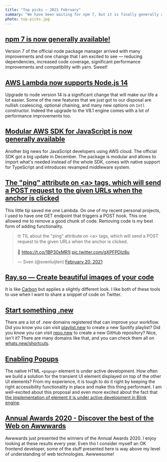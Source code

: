 ```yaml
---
title: "Top picks — 2021 February"
summary: "We have been waiting for npm 7, but it is finally generally available. AWS Lambda now supports Node.js 14, and the new modules SDK comes with support for TypeScript. Did you know you can send a POST request on link click by adding a ping attribute? Create beautiful code snippets using Ray.so. Native popups are coming to HTML specification. Check the stunning results of Annual Awwwwards 2020! These, and much more this month."
photo: top-picks.jpg
---
```


## [npm 7 is now generally available!](https://github.blog/2021-02-02-npm-7-is-now-generally-available/)

Version 7 of the official node package manager arrived with many improvements and one change that I am excited to see — reducing dependencies, increased code coverage, significant performance improvements and compatibility with yarn. Sweet!

## [AWS Lambda now supports Node.js 14](https://aws.amazon.com/about-aws/whats-new/2021/02/aws-lambda-now-supports-node-js-14/)

Upgrade to node version 14 is a significant change that will make our life a lot easier. Some of the new features that we just got to our disposal are nullish coalescing, optional chaining, and many new options on `Intl` constructor. Indeed the upgrade to the V8.1 engine comes with a lot of performance improvements too.

##  [Modular AWS SDK for JavaScript is now generally available](https://aws.amazon.com/blogs/developer/modular-aws-sdk-for-javascript-is-now-generally-available/)

Another big news for JavaScript developers using AWS cloud. The official SDK got a big update in December. The package is modular and allows to import what's needed instead of the whole SDK, comes with native support for TypeScript and introduces revamped middleware system.

## [The "ping" attribute on \<a\> tags, which will send a POST request to the given URLs when the anchor is clicked](https://twitter.com/svenluijten/status/1363245229533507585)

This little tip saved me one Lambda. On one of my recent personal projects, I used to have one GET endpoint that triggers a POST hook. This one allowed me to remove a good chunk of code. Removing code is my best form of adding functionality.

<blockquote class="twitter-tweet"><p lang="en" dir="ltr">🤓 TIL about the &quot;ping&quot; attribute on &lt;a&gt; tags, which will send a POST request to the given URLs when the anchor is clicked.<br><br>🔗 <a href="https://t.co/1BP30xMR1l">https://t.co/1BP30xMR1l</a> <a href="https://t.co/gXPFPDIz8u">pic.twitter.com/gXPFPDIz8u</a></p>&mdash; Sven (@svenluijten) <a href="https://twitter.com/svenluijten/status/1363245229533507585?ref_src=twsrc%5Etfw">February 20, 2021</a></blockquote> <script async src="https://platform.twitter.com/widgets.js" charset="utf-8"></script>

## [Ray.so — Create beautiful images of your code](https://ray.so)

It is like [Carbon](https://carbon.now.sh) but applies a slightly different look. I like both of these tools to use when I want to share a snippet of code on Twitter.

## [Start something .new](https://whats.new)

There are a lot of .new domains registered that can improve your workflow. Did you know you can visit [playlist.new](http://playlist.new/) to create a new Spotify playlist? Did you know you can visit [repo.new](http://repo.new/) to create a new GitHub repository? Nice, isn't it? There are many domains like that, and you can check them all on [whats.new/shortcuts](https://whats.new/shortcuts/).

## [Enabling Popups](https://github.com/MicrosoftEdge/MSEdgeExplainers/blob/main/Popup/explainer.md)

The native HTML `<popup>` element is under active development. How often we build a solution for the transient UI element displayed on top of the other UI elements? From my experience, it is tough to do it right by keeping the right accessibility functionality in place and make this thing performant. I am well-excited about this proposal and even more excited about the fact that [the implementation of <popup> element it is under active development in Blink engine](https://bugs.chromium.org/p/chromium/issues/detail?id=1168738).

## [Annual Awards 2020 - Discover the best of the Web on Awwwards](https://www.awwwards.com/annual-awards-2020/)

Awwwards just presented the winners of the Annual Awards 2020. I enjoy looking at these results every year. Even tho I consider myself an OK frontend developer, some of the stuff presented here is way above my level of understanding of web technologies. Awwwesome!
